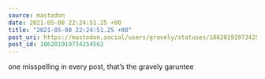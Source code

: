 ```yaml
---
source: mastodon
date: 2021-05-08 22:24:51.25 +00
title: "2021-05-08 22:24:51.25 +00"
post_uri: https://mastodon.social/users/gravely/statuses/106201919734254562
post_id: 106201919734254562
---
```

one misspelling in every post, that’s the gravely garuntee


